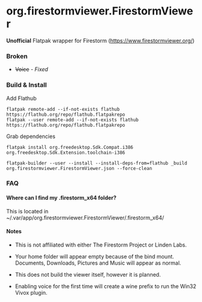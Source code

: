 # org.firestormviewer.FirestormViewer

**Unofficial** Flatpak wrapper for Firestorm (https://www.firestormviewer.org/)

### Broken
* ~~Voice~~ *- Fixed*

### Build & Install
Add Flathub
```shell
flatpak remote-add --if-not-exists flathub https://flathub.org/repo/flathub.flatpakrepo
flatpak --user remote-add --if-not-exists flathub https://flathub.org/repo/flathub.flatpakrepo
```
Grab dependencies
```shell
flatpak install org.freedesktop.Sdk.Compat.i386 org.freedesktop.Sdk.Extension.toolchain-i386
```

```shell
flatpak-builder --user --install --install-deps-from=flathub _build org.firestormviewer.FirestormViewer.json --force-clean
```

### FAQ

#### Where can I find my .firestorm_x64 folder?

This is located in ~/.var/app/org.firestormviewer.FirestormViewer/.firestorm_x64/


#### Notes
* This is not affiliated with either The Firestorm Project or Linden Labs.

* Your home folder will appear empty because of the bind mount. Documents, Downloads, Pictures and Music will appear as normal.

* This does not build the viewer itself, however it is planned.

* Enabling voice for the first time will create a wine prefix to run the Win32 Vivox plugin.
